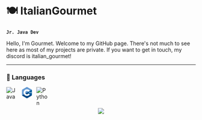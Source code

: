 # 🍽️  ItalianGourmet

**`Jr. Java Dev`**

Hello, I'm Gourmet. Welcome to my GitHub page. There's not much to see here as most of my projects are private. If you want to get in touch, my discord is italian_gourmet!


---

### 💾 Languages

<img align="left" alt="Java" width="30px" style="padding-right:10px;" src="https://cdn.jsdelivr.net/gh/devicons/devicon/icons/java/java-original.svg"/>
<img align="left" alt="cpp" width="30px" style="padding-right:10px;" src="https://github.com/devicons/devicon/blob/v2.16.0/icons/cplusplus/cplusplus-original.svg"/>
<img align="left" alt="Python" width="30px" style="padding-right:10px;" src="https://cdn.jsdelivr.net/gh/devicons/devicon/icons/python/python-plain.svg" />
<br />

#

<p align="center">
  <img src="https://giffiles.alphacoders.com/121/12161.gif">
</p>
<br>
<br>
<br>

